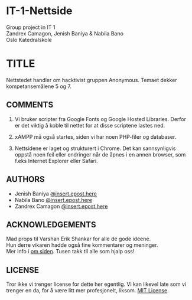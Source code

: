 # IT-1-Nettside
Group project in IT 1   
Zandrex Camagon, Jenish Baniya & Nabila Bano   
Oslo Katedralskole

# TITLE

Nettstedet handler om hacktivist gruppen Anonymous. Temaet dekker kompetansemålene 5 og 7. 

## COMMENTS

1. Vi bruker scripter fra Google Fonts og Google Hosted Libraries. Derfor er det viktig å koble til nettet for at disse scriptene lastes ned.

2. xAMPP må også startes, siden vi har noen PHP-filer og databaser.

3. Nettsidene er laget og strukturert i Chrome. Det kan sannsynligvis oppstå noen feil eller endringer når de åpnes i en annen browser, som f.eks Internet Explorer eller Safari.

## AUTHORS

* Jenish Baniya [@insert.epost.here](insert.epost.here)
* Nabila Bano [@insert.epost.here](insert.epost.here)
* Zandrex Camagon [@insert.epost.here](insert.epost.here)

## ACKNOWLEDGEMENTS

Mad props til Varshan Erik Shankar for alle de gode ideene.  
Hun derre vikaren hadde også fine kommentarer og meninger.  
Mer info i [om siden](anon-about.html). Tusen takk til alle som hjalp oss!

## LICENSE

Tror ikke vi trenger license for dette her egentlig. Vi kan likevel late som vi trenger en da, for å være litt mer profesjonelt, liksom. [MIT License](https://opensource.org/licenses/MIT).
